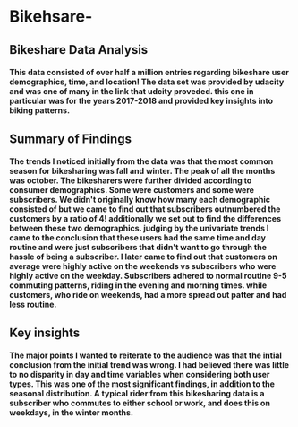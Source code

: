 # Bikehsare-
## Bikeshare Data Analysis

#### This data consisted of over half a million entries regarding bikeshare user demographics, time, and location! The data set was provided by udacity and was one of many in the link that udcity proveded. this one in particular was for the years 2017-2018 and provided key insights into biking patterns.

## Summary of Findings

#### The trends I noticed initially from the data was that the most common season for bikesharing was fall and winter. The peak of all the months was october. The bikesharers were further divided according to consumer demographics. Some were customers and some were subscribers. We didn't originally know how many each demographic consisted of but we came to find out that subscribers outnumbered the customers by a ratio of 4! additionally we set out to find the differences between these two demographics. judging by the univariate trends I came to the conclusion that these users had the same time and day routine and were just subscribers that didn't want to go through the hassle of being a subscriber. I later came to find out that customers on average were highly active on the weekends vs subscribers who were highly active on the weekday. Subscribers adhered to normal routine 9-5 commuting patterns, riding in the evening and morning times. while customers, who ride on weekends, had a more spread out patter and had less routine. 

## Key insights

#### The major points I wanted to reiterate to the audience was that the intial conclusion from the initial trend was wrong. I had believed there was little to no disparity in day and time variables when considering both user types. This was one of the most significant findings, in addition to the seasonal distribution. A typical rider from this bikesharing data is a subscriber who commutes to either school or work, and does this on weekdays, in the winter months.
